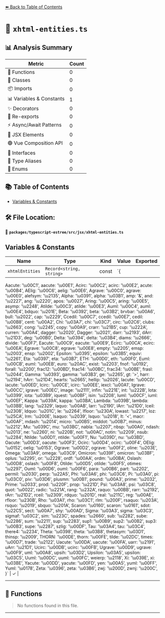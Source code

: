 [⬅️ Back to Table of Contents](../../../../index.md)

# 📄 `xhtml-entities.ts`

## 📊 Analysis Summary

| Metric | Count |
|--------|-------|
| 🔧 Functions | 0 |
| 🧱 Classes | 0 |
| 📦 Imports | 0 |
| 📊 Variables & Constants | 1 |
| ✨ Decorators | 0 |
| 🔄 Re-exports | 0 |
| ⚡ Async/Await Patterns | 0 |
| 💠 JSX Elements | 0 |
| 🟢 Vue Composition API | 0 |
| 📐 Interfaces | 0 |
| 📑 Type Aliases | 0 |
| 🎯 Enums | 0 |

## 📚 Table of Contents

- [Variables & Constants](#variables-constants)

## 🛠️ File Location:
📂 **`packages/typescript-estree/src/jsx/xhtml-entities.ts`**

## Variables & Constants

| Name | Type | Kind | Value | Exported |
|------|------|------|-------|----------|
| `xhtmlEntities` | `Record<string, string>` | const | `{
  Aacute: '\u00C1',
  aacute: '\u00E1',
  Acirc: '\u00C2',
  acirc: '\u00E2',
  acute: '\u00B4',
  AElig: '\u00C6',
  aelig: '\u00E6',
  Agrave: '\u00C0',
  agrave: '\u00E0',
  alefsym: '\u2135',
  Alpha: '\u0391',
  alpha: '\u03B1',
  amp: '&',
  and: '\u2227',
  ang: '\u2220',
  apos: '\u0027',
  Aring: '\u00C5',
  aring: '\u00E5',
  asymp: '\u2248',
  Atilde: '\u00C3',
  atilde: '\u00E3',
  Auml: '\u00C4',
  auml: '\u00E4',
  bdquo: '\u201E',
  Beta: '\u0392',
  beta: '\u03B2',
  brvbar: '\u00A6',
  bull: '\u2022',
  cap: '\u2229',
  Ccedil: '\u00C7',
  ccedil: '\u00E7',
  cedil: '\u00B8',
  cent: '\u00A2',
  Chi: '\u03A7',
  chi: '\u03C7',
  circ: '\u02C6',
  clubs: '\u2663',
  cong: '\u2245',
  copy: '\u00A9',
  crarr: '\u21B5',
  cup: '\u222A',
  curren: '\u00A4',
  dagger: '\u2020',
  Dagger: '\u2021',
  darr: '\u2193',
  dArr: '\u21D3',
  deg: '\u00B0',
  Delta: '\u0394',
  delta: '\u03B4',
  diams: '\u2666',
  divide: '\u00F7',
  Eacute: '\u00C9',
  eacute: '\u00E9',
  Ecirc: '\u00CA',
  ecirc: '\u00EA',
  Egrave: '\u00C8',
  egrave: '\u00E8',
  empty: '\u2205',
  emsp: '\u2003',
  ensp: '\u2002',
  Epsilon: '\u0395',
  epsilon: '\u03B5',
  equiv: '\u2261',
  Eta: '\u0397',
  eta: '\u03B7',
  ETH: '\u00D0',
  eth: '\u00F0',
  Euml: '\u00CB',
  euml: '\u00EB',
  euro: '\u20AC',
  exist: '\u2203',
  fnof: '\u0192',
  forall: '\u2200',
  frac12: '\u00BD',
  frac14: '\u00BC',
  frac34: '\u00BE',
  frasl: '\u2044',
  Gamma: '\u0393',
  gamma: '\u03B3',
  ge: '\u2265',
  gt: '>',
  harr: '\u2194',
  hArr: '\u21D4',
  hearts: '\u2665',
  hellip: '\u2026',
  Iacute: '\u00CD',
  iacute: '\u00ED',
  Icirc: '\u00CE',
  icirc: '\u00EE',
  iexcl: '\u00A1',
  Igrave: '\u00CC',
  igrave: '\u00EC',
  image: '\u2111',
  infin: '\u221E',
  int: '\u222B',
  Iota: '\u0399',
  iota: '\u03B9',
  iquest: '\u00BF',
  isin: '\u2208',
  Iuml: '\u00CF',
  iuml: '\u00EF',
  Kappa: '\u039A',
  kappa: '\u03BA',
  Lambda: '\u039B',
  lambda: '\u03BB',
  lang: '\u2329',
  laquo: '\u00AB',
  larr: '\u2190',
  lArr: '\u21D0',
  lceil: '\u2308',
  ldquo: '\u201C',
  le: '\u2264',
  lfloor: '\u230A',
  lowast: '\u2217',
  loz: '\u25CA',
  lrm: '\u200E',
  lsaquo: '\u2039',
  lsquo: '\u2018',
  lt: '<',
  macr: '\u00AF',
  mdash: '\u2014',
  micro: '\u00B5',
  middot: '\u00B7',
  minus: '\u2212',
  Mu: '\u039C',
  mu: '\u03BC',
  nabla: '\u2207',
  nbsp: '\u00A0',
  ndash: '\u2013',
  ne: '\u2260',
  ni: '\u220B',
  not: '\u00AC',
  notin: '\u2209',
  nsub: '\u2284',
  Ntilde: '\u00D1',
  ntilde: '\u00F1',
  Nu: '\u039D',
  nu: '\u03BD',
  Oacute: '\u00D3',
  oacute: '\u00F3',
  Ocirc: '\u00D4',
  ocirc: '\u00F4',
  OElig: '\u0152',
  oelig: '\u0153',
  Ograve: '\u00D2',
  ograve: '\u00F2',
  oline: '\u203E',
  Omega: '\u03A9',
  omega: '\u03C9',
  Omicron: '\u039F',
  omicron: '\u03BF',
  oplus: '\u2295',
  or: '\u2228',
  ordf: '\u00AA',
  ordm: '\u00BA',
  Oslash: '\u00D8',
  oslash: '\u00F8',
  Otilde: '\u00D5',
  otilde: '\u00F5',
  otimes: '\u2297',
  Ouml: '\u00D6',
  ouml: '\u00F6',
  para: '\u00B6',
  part: '\u2202',
  permil: '\u2030',
  perp: '\u22A5',
  Phi: '\u03A6',
  phi: '\u03C6',
  Pi: '\u03A0',
  pi: '\u03C0',
  piv: '\u03D6',
  plusmn: '\u00B1',
  pound: '\u00A3',
  prime: '\u2032',
  Prime: '\u2033',
  prod: '\u220F',
  prop: '\u221D',
  Psi: '\u03A8',
  psi: '\u03C8',
  quot: '\u0022',
  radic: '\u221A',
  rang: '\u232A',
  raquo: '\u00BB',
  rarr: '\u2192',
  rArr: '\u21D2',
  rceil: '\u2309',
  rdquo: '\u201D',
  real: '\u211C',
  reg: '\u00AE',
  rfloor: '\u230B',
  Rho: '\u03A1',
  rho: '\u03C1',
  rlm: '\u200F',
  rsaquo: '\u203A',
  rsquo: '\u2019',
  sbquo: '\u201A',
  Scaron: '\u0160',
  scaron: '\u0161',
  sdot: '\u22C5',
  sect: '\u00A7',
  shy: '\u00AD',
  Sigma: '\u03A3',
  sigma: '\u03C3',
  sigmaf: '\u03C2',
  sim: '\u223C',
  spades: '\u2660',
  sub: '\u2282',
  sube: '\u2286',
  sum: '\u2211',
  sup: '\u2283',
  sup1: '\u00B9',
  sup2: '\u00B2',
  sup3: '\u00B3',
  supe: '\u2287',
  szlig: '\u00DF',
  Tau: '\u03A4',
  tau: '\u03C4',
  there4: '\u2234',
  Theta: '\u0398',
  theta: '\u03B8',
  thetasym: '\u03D1',
  thinsp: '\u2009',
  THORN: '\u00DE',
  thorn: '\u00FE',
  tilde: '\u02DC',
  times: '\u00D7',
  trade: '\u2122',
  Uacute: '\u00DA',
  uacute: '\u00FA',
  uarr: '\u2191',
  uArr: '\u21D1',
  Ucirc: '\u00DB',
  ucirc: '\u00FB',
  Ugrave: '\u00D9',
  ugrave: '\u00F9',
  uml: '\u00A8',
  upsih: '\u03D2',
  Upsilon: '\u03A5',
  upsilon: '\u03C5',
  Uuml: '\u00DC',
  uuml: '\u00FC',
  weierp: '\u2118',
  Xi: '\u039E',
  xi: '\u03BE',
  Yacute: '\u00DD',
  yacute: '\u00FD',
  yen: '\u00A5',
  yuml: '\u00FF',
  Yuml: '\u0178',
  Zeta: '\u0396',
  zeta: '\u03B6',
  zwj: '\u200D',
  zwnj: '\u200C',
}` | ✓ |


---

## 🔧 Functions

> No functions found in this file.


---